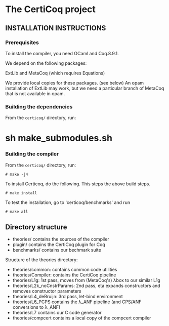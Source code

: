 The CertiCoq project
====================

## INSTALLATION INSTRUCTIONS

### Prerequisites

  To install the compiler, you need OCaml and Coq.8.9.1.

  We depend on the following packages:

  ExtLib and MetaCoq (which requires Equations)

  We provide local copies for these packages. (see below)
  An opam installation of ExtLib may work, but we need a
  particular branch of MetaCoq that is not available in opam. 

### Building the dependencies

  From the `certicoq/` directory, run:

   # sh make_submodules.sh

### Building the compiler
  
  From the `certicoq/` directory, run:

    # make -j4

  To install Certicoq, do the following. This steps the above build steps.

    # make install

  To test the installation, go to 'certicoq/benchmarks' and run

    # make all

## Directory structure

* theories/ contains the sources of the compiler
* plugin/ contains the CertiCoq plugin for Coq 
* benchmarks/ contains our bechmark suite

Structure of the theories directory:

* theories/common: contains common code utilities 
* theories/Compiler: contains the CertiCoq pipeline 
* theories/L1g: 1st pass, moves from (MetaCoq's) λbox to our similar L1g
* theories/L2k_noCnstrParams: 2nd pass, eta expands constructors and removes constructor parameters 
* theories/L4_deBruijn: 3rd pass, let-bind environment
* theories/L6_PCPS contains the λ_ANF pipeline (and CPS/ANF conversions to λ_ANF)
* theories/L7 contains our C code generator
* theories/compcert contains a local copy of the compcert compiler